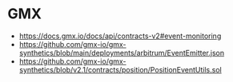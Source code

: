 # GMX

* <https://docs.gmx.io/docs/api/contracts-v2#event-monitoring>
* <https://github.com/gmx-io/gmx-synthetics/blob/main/deployments/arbitrum/EventEmitter.json>
* <https://github.com/gmx-io/gmx-synthetics/blob/v2.1/contracts/position/PositionEventUtils.sol>
